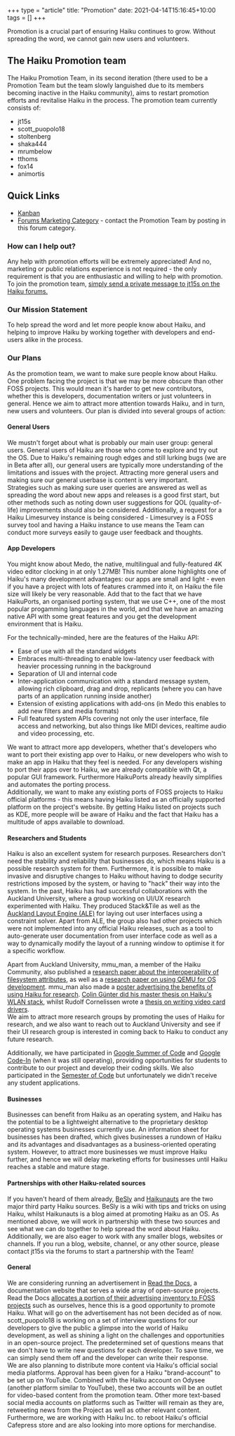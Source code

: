 +++
type = "article"
title: "Promotion"
date: 2021-04-14T15:16:45+10:00
tags = []
+++

Promotion is a crucial part of ensuring Haiku continues to grow. Without spreading the word, we cannot gain new users and volunteers. 

## The Haiku Promotion team
The Haiku Promotion Team, in its second iteration (there used to be a Promotion Team but the team slowly languished due to its members becoming inactive in the Haiku community), aims to restart promotion efforts and revitalise Haiku in the process. The promotion team currently consists of:

* jt15s
* scott_puopolo18
* stoltenberg
* shaka444
* mrumbelow
* tthoms
* fox14
* animortis

## Quick Links
* [Kanban](https://stoltenhoff.sandcats.io/shared/54D5fg2wyv1Z3b0UZgkQp3GOZrVBtno-OyCOyqb1gmm/b/sandstorm/libreboard)
* [Forums Marketing Category](https://discuss.haiku-os.org/c/marketing/21) - contact the Promotion Team by posting in this forum category.

### How can I help out?
Any help with promotion efforts will be extremely appreciated! And no, marketing or public relations experience is not required - the only requirement is that you are enthusiastic and willing to help with promotion. To join the promotion team, [simply send a private message to jt15s on the Haiku forums.](https://discuss.haiku-os.org/u/jt15s/)

### Our Mission Statement
To help spread the word and let more people know about Haiku, and helping to improve Haiku by working together with developers and end-users alike in the process.

### Our Plans
As the promotion team, we want to make sure people know about Haiku. One problem facing the project is that we may be more obscure than other FOSS projects. This would mean it's harder to get new contributors, whether this is developers, documentation writers or just volunteers in general. Hence we aim to attract more attention towards Haiku, and in turn, new users and volunteers. Our plan is divided into several groups of action: 

#### General Users
We mustn't forget about what is probably our main user group: general users. General users of Haiku are those who come to explore and try out the OS. Due to Haiku's remaining rough edges and still lurking bugs (we are in Beta after all), our general users are typically more understanding of the limitations and issues with the project. Attracting more general users and making sure our general userbase is content is very important.     
Strategies such as making sure user queries are answered as well as spreading the word about new apps and releases is a good first start, but other methods such as noting down user suggestions for QOL (quality-of-life) improvements should also be considered. Additionally, a request for a Haiku Limesurvey instance is being considered - Limesurvey is a FOSS survey tool and having a Haiku instance to use means the Team can conduct more surveys easily to gauge user feedback and thoughts.

#### App Developers
You might know about Medo, the native, multilingual and fully-featured 4K video editor clocking in at only 1.27MB! This number alone highlights one of Haiku's many development advantages: our apps are small and light - even if you have a project with lots of features crammed into it, on Haiku the file size will likely be very reasonable. Add that to the fact that we have HaikuPorts, an organised porting system, that we use C++, one of the most popular progamming languages in the world, and that we have an amazing native API with some great features and you get the development environment that is Haiku.      
     
For the technically-minded, here are the features of the Haiku API:

* Ease of use with all the standard widgets
* Embraces multi-threading to enable low-latency user feedback with heavier processing running in the background
* Separation of UI and internal code
* Inter-application communication with a standard message system, allowing rich clipboard, drag and drop, replicants (where you can have parts of an application running inside another)
* Extension of existing applications with add-ons (in Medo this enables to add new filters and media formats)
* Full featured system APIs covering not only the user interface, file access and networking, but also things like MIDI devices, realtime audio and video processing, etc.

We want to attract more app developers, whether that's developers who want to port their existing app over to Haiku, or new developers who wish to make an app in Haiku that they feel is needed. For any developers wishing to port their apps over to Haiku, we are already compatible with Qt, a popular GUI framework. Furthermore HaikuPorts already heavily simplifies and automates the porting process.     
Additionally, we want to make any existing ports of FOSS projects to Haiku official platforms - this means having Haiku listed as an officially supported platform on the project's website. By getting Haiku listed on projects such as KDE, more people will be aware of Haiku and the fact that Haiku has a multitude of apps available to download.


#### Researchers and Students
Haiku is also an excellent system for research purposes. Researchers don't need the stability and reliability that businesses do, which means Haiku is a possible research system for them. Furthermore, it is possible to make invasive and disruptive changes to Haiku without having to dodge security restrictions imposed by the system, or having to "hack" their way into the system. In the past, Haiku has had successful collaborations with the Auckland University, where a group working on UI/UX research experimented with Haiku. They produced Stack&Tile as well as the [Auckland Layout Engine (ALE)](https://www.cs.auckland.ac.nz/~lutteroth/research.html) for laying out user interfaces using a constraint solver. Apart from ALE, the group also had other projects which were not implemented into any official Haiku releases, such as a tool to auto-generate user documentation from user interface code as well as a way to dynamically modify the layout of a running window to optimise it for a specific workflow.     

Apart from Auckland University, mmu_man, a member of the Haiku Community, also published a [research paper about the interoperability of filesystem attributes](https://dcpapers.dublincore.org/pubs/article/view/3633/1859), as well as a [research paper on using QEMU for OS development](http://adt.cs.upb.de/quf/quf11/QUF11-papers/quf2011-11.pdf). mmu_man also made a [poster advertising the benefits of using Haiku for research](http://eurosys2010.sigops-france.fr/poster_demo/eurosys2010-final17.pdf). [Colin Günter did his master thesis on Haiku's WLAN stack](https://www.haiku-os.org/news/2016-02-26_wlan_master_thesis_published/), whilst Rudolf Cornelissen wrote a [thesis on writing video card drivers](https://www.haiku-os.org/legacy-docs/writing-video-card-drivers/).     
We aim to attract more research groups by promoting the uses of Haiku for research, and we also want to reach out to Auckland University and see if their UI research group is interested in coming back to Haiku to conduct any future research.     

Additionally, we have participated in [Google Summer of Code](https://summerofcode.withgoogle.com/) and [Google Code-In](https://codein.withgoogle.com/) (when it was still operating), providing opportunities for students to contribute to our project and develop their coding skills. We also participated in the [Semester of Code](http://semesterofcode.com/) but unfortunately we didn't receive any student applications. 

#### Businesses
Businesses can benefit from Haiku as an operating system, and Haiku has the potential to be a lightweight alternative to the proprietary desktop operating systems businesses currently use. An information sheet for businesses has been drafted, which gives businesses a rundown of Haiku and its advantages and disadvantages as a business-oriented operating system. However, to attract more businesses we must improve Haiku further, and hence we will delay marketing efforts for businesses until Haiku reaches a stable and mature stage. 

#### Partnerships with other Haiku-related sources
If you haven't heard of them already, [BeSly](https://www.besly.de/index.php/de/) and [Haikunauts](https://haikunauts.home.blog/) are the two major third party Haiku sources. BeSly is a wiki with tips and tricks on using Haiku, whilst Haikunauts is a blog aimed at promoting Haiku as an OS. As mentioned above, we will work in partnership with these two sources and see what we can do together to help spread the word about Haiku.     
Additionally, we are also eager to work with any smaller blogs, websites or channels. If you run a blog, website, channel, or any other source, please contact jt15s via the forums to start a partnership with the Team!

#### General
We are considering running an advertisement in [Read the Docs](https://readthedocs.org/), a documentation website that serves a wide array of open-source projects. Read the Docs [allocates a portion of their advertising inventory to FOSS projects](https://docs.readthedocs.io/en/stable/advertising/ethical-advertising.html#community-ads) such as ourselves, hence this is a good opportunity to promote Haiku. What will go on the advertisement has not been decided as of now.     
scott_puopolo18 is working on a set of interview questions for our developers to give the public a glimpse into the world of Haiku development, as well as shining a light on the challenges and opportunities in an open-source project. The predetermined set of questions means that we don't have to write new questions for each developer. To save time, we can simply send them off and the developer can write their response.     
We are also planning to distribute more content via Haiku's official social media platforms. Approval has been given for a Haiku "brand-account" to be set up on YouTube. Combined with the Haiku account on Odysee (another platform similar to YouTube), these two accounts will be an outlet for video-based content from the promotion team. Other more text-based social media accounts on platforms such as Twitter will remain as they are, retweeting news from the Project as well as other relevant content.     
Furthermore, we are working with Haiku Inc. to reboot Haiku's official Cafepress store and are also looking into more options for merchandise. 

